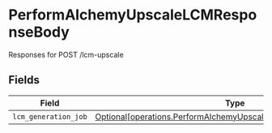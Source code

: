 # PerformAlchemyUpscaleLCMResponseBody

Responses for POST /lcm-upscale


## Fields

| Field                                                                                                                                      | Type                                                                                                                                       | Required                                                                                                                                   | Description                                                                                                                                |
| ------------------------------------------------------------------------------------------------------------------------------------------ | ------------------------------------------------------------------------------------------------------------------------------------------ | ------------------------------------------------------------------------------------------------------------------------------------------ | ------------------------------------------------------------------------------------------------------------------------------------------ |
| `lcm_generation_job`                                                                                                                       | [Optional[operations.PerformAlchemyUpscaleLCMLCMGenerationOutput]](../../models/operations/performalchemyupscalelcmlcmgenerationoutput.md) | :heavy_minus_sign:                                                                                                                         | N/A                                                                                                                                        |
